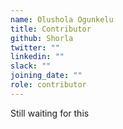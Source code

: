 ```yaml
---
name: Olushola Ogunkelu
title: Contributor
github: Shorla
twitter: ""
linkedin: ""
slack: ""
joining_date: ""
role: contributor
---
```


Still waiting for this
